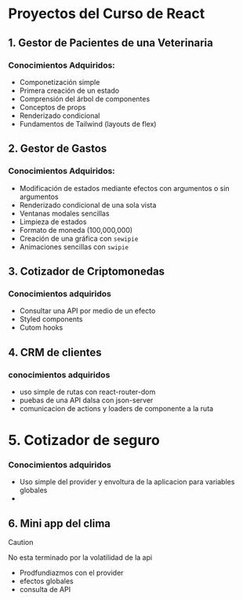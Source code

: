 # Proyectos del Curso de React

## 1. Gestor de Pacientes de una Veterinaria

### Conocimientos Adquiridos:
- Componetización simple
- Primera creación de un estado
- Comprensión del árbol de componentes
- Conceptos de props
- Renderizado condicional
- Fundamentos de Tailwind (layouts de flex)

## 2. Gestor de Gastos

### Conocimientos Adquiridos:
- Modificación de estados mediante efectos con argumentos o sin argumentos
- Renderizado condicional de una sola vista
- Ventanas modales sencillas
- Limpieza de estados
- Formato de moneda (100,000,000)
- Creación de una gráfica con `sewipie`
- Animaciones sencillas con `swipie`

## 3. Cotizador de Criptomonedas
### Conocimientos adquiridos
- Consultar una API por medio de un efecto
- Styled components
- Cutom hooks

## 4. CRM de clientes
### conocimientos adquiridos
- uso simple de rutas con react-router-dom
- puebas de una API dalsa con json-server
- comunicacion de actions y loaders de componente a la ruta

# 5. Cotizador de seguro
### Conocimientos adquiridos
- Uso simple del provider y envoltura de la aplicacion para variables globales
- 
## 6. Mini app del clima
>[!CAUTION]
>No esta terminado por la volatilidad de la api
- Prodfundiazmos con el provider
- efectos globales
- consulta de API
